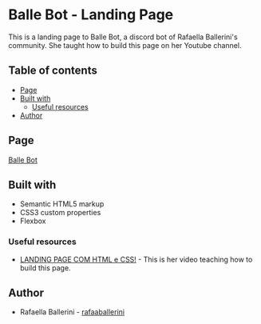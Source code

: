 # Balle Bot - Landing Page

This is a landing page to Balle Bot, a discord bot of Rafaella Ballerini's community. She taught how to build this page on her Youtube channel.

## Table of contents

- [Page](#overview)
- [Built with](#built-with)
  - [Useful resources](#useful-resources)
- [Author](#author)

## Page

<a href="https://wiklyn.github.io/landing-page--rafaella-ballerini/">Balle Bot</a>

## Built with

- Semantic HTML5 markup
- CSS3 custom properties
- Flexbox

### Useful resources

- [LANDING PAGE COM HTML e CSS!](https://youtu.be/llF6vD-RljE) - This is her video teaching how to build this page.

## Author

- Rafaella Ballerini - [rafaaballerini](https://beacons.ai/rafaballerini)


